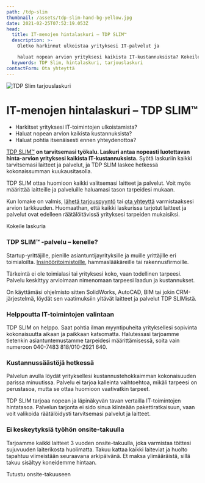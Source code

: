 ```yaml
---
path: /tdp-slim
thumbnail: /assets/tdp-slim-hand-bg-yellow.jpg
date: 2021-02-25T07:52:19.053Z
head:
  title: IT-menojen hintalaskuri – TDP SLIM™
  description: >-
    Oletko harkinnut ulkoistaa yrityksesi IT-palvelut ja 

    haluat nopean arvion yrityksesi kaikista IT-kustannuksista? Kokeile TDP SLIM™ -laskuripalvelua! 
  keywords: TDP Slim, hintalaskuri, tarjouslaskuri
contactForm: Ota yhteyttä
---
```


<HeroBlock bgColor="brand" imageAlign="right">

<div className="HeroBlockImage">

![TDP Slim tarjouslaskuri](/assets/tdp-slim-hand-bg-white.jpg)

</div>

<div className="HeroBlockContent">

# IT-menojen hintalaskuri – TDP SLIM™

* Harkitset yrityksesi IT-toimintojen ulkoistamista?
* Haluat nopean arvion kaikista kustannuksista?
* Haluat pohtia itsenäisesti ennen yhteydenottoa?

[TDP SLIM™](http://slim.tdp.fi) **on tarvitsemasi työkalu. Laskuri antaa nopeasti luotettavan hinta-arvion yrityksesi kaikista IT-kustannuksista.** Syötä laskuriin kaikki tarvitsemasi laitteet ja palvelut, ja TDP SLIM laskee hetkessä kokonaissumman kuukausitasolla.

TDP SLIM ottaa huomioon kaikki valitsemasi laitteet ja palvelut. Voit myös määrittää laitteille ja palveluille haluamasi tason tarpeidesi mukaan. 

Kun lomake on valmis, [lähetä tarjouspyyntö](/yritys/) tai [ota yhteyttä](/yritys/) varmistaaksesi arvion tarkkuuden. Huomaathan, että kaikki laskurissa tarjotut laitteet ja palvelut ovat edelleen räätälöitävissä yrityksesi tarpeiden mukaisiksi.

<CallToAction bgColor="dark" url="https://slim.tdp.fi" align="center">Kokeile laskuria</CallToAction>

</div>

</HeroBlock>


### TDP SLIM™ -palvelu – kenelle?

Startup-yrittäjille, pienille asiantuntijayrityksille ja muille yrittäjille eri toimialoilta. [Insinööritoimistoille](/referenssit/insinooritoimisto), hammaslääkäreille tai rakennusfirmoille. 

Tärkeintä ei ole toimialasi tai yrityksesi koko, vaan todellinen tarpeesi. Palvelu keskittyy arvioimaan nimenomaan tarpeesi laadun ja kustannukset.

On käyttämäsi ohjelmisto sitten SolidWorks, AutoCAD, BIM tai jokin CRM-järjestelmä, löydät sen vaatimuksiin yltävät laitteet ja palvelut TDP SLIMistä. 

### Helppoutta IT-toimintojen valintaan

TDP SLIM on helppo. Saat pohtia ilman myyntipuheita yrityksellesi sopivinta kokonaisuutta aikaan ja paikkaan katsomatta. Halutessasi tarjoamme tietenkin asiantuntemustamme tarpeidesi määrittämisessä, soita vain numeroon 040-7483 818/010-2921 640.

### Kustannussäästöjä hetkessä

Palvelun avulla löydät yrityksellesi kustannustehokkaimman kokonaisuuden parissa minuutissa. Palvelu ei tarjoa kalleinta vaihtoehtoa, mikäli tarpeesi on perustasoa, mutta se ottaa huomioon vaativatkin tarpeet.

TDP SLIM tarjoaa nopean ja läpinäkyvän tavan vertailla IT-toimintojen hintatasoa. Palvelun tarjonta ei sido sinua kiinteään pakettiratkaisuun, vaan voit valikoida räätälöidysti tarvitsemasi palvelut ja laitteet. 

### Ei keskeytyksiä työhön onsite-takuulla

Tarjoamme kaikki laitteet 3 vuoden onsite-takuulla, joka varmistaa töittesi sujuvuuden laiterikosta huolimatta. Takuu kattaa kaikki laiteviat ja huolto tapahtuu viimeistään seuraavana arkipäivänä. Et maksa ylimääräistä, sillä takuu sisältyy koneidemme hintaan.

<CallToAction bgColor="dark" url="/onsite-takuu-on-yrityksen-arjen-turva" align="left">Tutustu onsite-takuuseen</CallToAction>